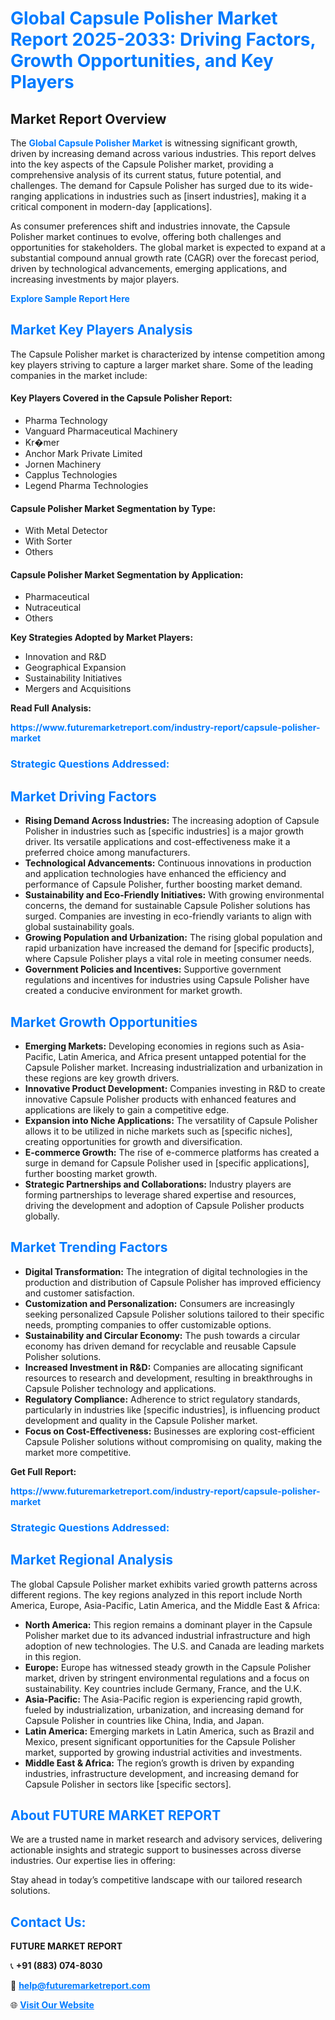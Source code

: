 <h1 style="color: #007BFF;">Global Capsule Polisher Market Report 2025-2033: Driving Factors, Growth Opportunities, and Key Players</h1>

<section id="overview">
<h2>Market Report Overview</h2>
<p>The <a href="https://www.futuremarketreport.com/industry-report/capsule-polisher-market" style="color: #007BFF; text-decoration: none;"><strong>Global Capsule Polisher Market</strong></a> is witnessing significant growth, driven by increasing demand across various industries. This report delves into the key aspects of the Capsule Polisher market, providing a comprehensive analysis of its current status, future potential, and challenges. The demand for Capsule Polisher has surged due to its wide-ranging applications in industries such as [insert industries], making it a critical component in modern-day [applications].</p>
<p>As consumer preferences shift and industries innovate, the Capsule Polisher market continues to evolve, offering both challenges and opportunities for stakeholders. The global market is expected to expand at a substantial compound annual growth rate (CAGR) over the forecast period, driven by technological advancements, emerging applications, and increasing investments by major players.</p>
</section>

<section id="overview">
<p><a href="https://www.futuremarketreport.com/request-sample/reportId=56609" style="color: #007BFF; text-decoration: none;"><strong>Explore Sample Report Here</strong></a></p>
</section>

<section id="key-players">
<h2 style="color: #007BFF;">Market Key Players Analysis</h2>
<p>The Capsule Polisher market is characterized by intense competition among key players striving to capture a larger market share. Some of the leading companies in the market include:</p>
<h4>Key Players Covered in the Capsule Polisher Report:</h4>
<ul><li>Pharma Technology</li><li>Vanguard Pharmaceutical Machinery</li><li>Kr�mer</li><li>Anchor Mark Private Limited</li><li>Jornen Machinery</li><li>Capplus Technologies</li><li>Legend Pharma Technologies</li></ul>
<h4>Capsule Polisher Market Segmentation by Type:</h4>
<ul><li>With Metal Detector</li><li>With Sorter</li><li>Others</li></ul>

<h4>Capsule Polisher Market Segmentation by Application:</h4>
<ul><li>Pharmaceutical</li><li>Nutraceutical</li><li>Others</li></ul>
<p><strong>Key Strategies Adopted by Market Players:</strong></p>
<ul>
<li>Innovation and R&D</li>
<li>Geographical Expansion</li>
<li>Sustainability Initiatives</li>
<li>Mergers and Acquisitions</li>
</ul>
</section>

<section>
<p><strong>Read Full Analysis: </strong></p><a href="https://www.futuremarketreport.com/industry-report/capsule-polisher-market" style="color: #007BFF; text-decoration: none;"><strong>https://www.futuremarketreport.com/industry-report/capsule-polisher-market</strong></a>
<h3 style="color: #007BFF;">Strategic Questions Addressed:</h3>
</section>

<section id="driving-factors">
<h2 style="color: #007BFF;">Market Driving Factors</h2>
<ul>
<li><strong>Rising Demand Across Industries:</strong> The increasing adoption of Capsule Polisher in industries such as [specific industries] is a major growth driver. Its versatile applications and cost-effectiveness make it a preferred choice among manufacturers.</li>
<li><strong>Technological Advancements:</strong> Continuous innovations in production and application technologies have enhanced the efficiency and performance of Capsule Polisher, further boosting market demand.</li>
<li><strong>Sustainability and Eco-Friendly Initiatives:</strong> With growing environmental concerns, the demand for sustainable Capsule Polisher solutions has surged. Companies are investing in eco-friendly variants to align with global sustainability goals.</li>
<li><strong>Growing Population and Urbanization:</strong> The rising global population and rapid urbanization have increased the demand for [specific products], where Capsule Polisher plays a vital role in meeting consumer needs.</li>
<li><strong>Government Policies and Incentives:</strong> Supportive government regulations and incentives for industries using Capsule Polisher have created a conducive environment for market growth.</li>
</ul>
</section>

<section id="growth-opportunities">
<h2 style="color: #007BFF;">Market Growth Opportunities</h2>
<ul>
<li><strong>Emerging Markets:</strong> Developing economies in regions such as Asia-Pacific, Latin America, and Africa present untapped potential for the Capsule Polisher market. Increasing industrialization and urbanization in these regions are key growth drivers.</li>
<li><strong>Innovative Product Development:</strong> Companies investing in R&D to create innovative Capsule Polisher products with enhanced features and applications are likely to gain a competitive edge.</li>
<li><strong>Expansion into Niche Applications:</strong> The versatility of Capsule Polisher allows it to be utilized in niche markets such as [specific niches], creating opportunities for growth and diversification.</li>
<li><strong>E-commerce Growth:</strong> The rise of e-commerce platforms has created a surge in demand for Capsule Polisher used in [specific applications], further boosting market growth.</li>
<li><strong>Strategic Partnerships and Collaborations:</strong> Industry players are forming partnerships to leverage shared expertise and resources, driving the development and adoption of Capsule Polisher products globally.</li>
</ul>
</section>

<section id="trending-factors">
<h2 style="color: #007BFF;">Market Trending Factors</h2>
<ul>
<li><strong>Digital Transformation:</strong> The integration of digital technologies in the production and distribution of Capsule Polisher has improved efficiency and customer satisfaction.</li>
<li><strong>Customization and Personalization:</strong> Consumers are increasingly seeking personalized Capsule Polisher solutions tailored to their specific needs, prompting companies to offer customizable options.</li>
<li><strong>Sustainability and Circular Economy:</strong> The push towards a circular economy has driven demand for recyclable and reusable Capsule Polisher solutions.</li>
<li><strong>Increased Investment in R&D:</strong> Companies are allocating significant resources to research and development, resulting in breakthroughs in Capsule Polisher technology and applications.</li>
<li><strong>Regulatory Compliance:</strong> Adherence to strict regulatory standards, particularly in industries like [specific industries], is influencing product development and quality in the Capsule Polisher market.</li>
<li><strong>Focus on Cost-Effectiveness:</strong> Businesses are exploring cost-efficient Capsule Polisher solutions without compromising on quality, making the market more competitive.</li>
</ul>
</section>

<section>
<p><strong>Get Full Report: </strong></p><a href="https://www.futuremarketreport.com/industry-report/capsule-polisher-market" style="color: #007BFF; text-decoration: none;"><strong>https://www.futuremarketreport.com/industry-report/capsule-polisher-market</strong></a>
<h3 style="color: #007BFF;">Strategic Questions Addressed:</h3>
</section>


<section id="regional-analysis">
<h2 style="color: #007BFF;">Market Regional Analysis</h2>
<p>The global Capsule Polisher market exhibits varied growth patterns across different regions. The key regions analyzed in this report include North America, Europe, Asia-Pacific, Latin America, and the Middle East & Africa:</p>
<ul>
<li><strong>North America:</strong> This region remains a dominant player in the Capsule Polisher market due to its advanced industrial infrastructure and high adoption of new technologies. The U.S. and Canada are leading markets in this region.</li>
<li><strong>Europe:</strong> Europe has witnessed steady growth in the Capsule Polisher market, driven by stringent environmental regulations and a focus on sustainability. Key countries include Germany, France, and the U.K.</li>
<li><strong>Asia-Pacific:</strong> The Asia-Pacific region is experiencing rapid growth, fueled by industrialization, urbanization, and increasing demand for Capsule Polisher in countries like China, India, and Japan.</li>
<li><strong>Latin America:</strong> Emerging markets in Latin America, such as Brazil and Mexico, present significant opportunities for the Capsule Polisher market, supported by growing industrial activities and investments.</li>
<li><strong>Middle East & Africa:</strong> The region’s growth is driven by expanding industries, infrastructure development, and increasing demand for Capsule Polisher in sectors like [specific sectors].</li>
</ul>
</section>

<footer>
<h2 style="color: #007BFF;">About FUTURE MARKET REPORT</h2>
<p>We are a trusted name in market research and advisory services, delivering actionable insights and strategic support to businesses across diverse industries. Our expertise lies in offering:</p>

<p>Stay ahead in today’s competitive landscape with our tailored research solutions.</p>

<h2 style="color: #007BFF;">Contact Us:</h2>
<p><strong>FUTURE MARKET REPORT</strong></p>
<p>📞 <strong>+91 (883) 074-8030</strong></p>
<p>📧 <strong><a href="mailto:help@futuremarketreport.com" style="color: #007BFF;">help@futuremarketreport.com</a></strong></p>
<p>🌐 <strong><a href="https://www.futuremarketreport.com/" style="color: #007BFF;">Visit Our Website</a></strong></p>
</footer>